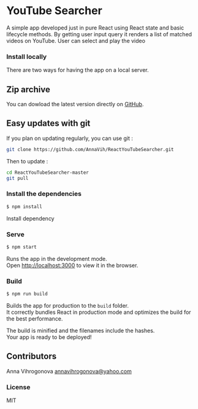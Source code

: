 # YouTube Searcher

A simple app developed just in pure React using React state and basic lifecycle methods.
By getting user input query it renders a list of matched videos on YouTube. User can select and play the video

### Install locally

There are two ways for having the app on a local server.

## Zip archive

You can dowload the latest version directly on [GitHub](https://github.com/AnnaVih/ReactYouTubeSearcher/archive/master.zip).

## Easy updates with git

If you plan on updating regularly, you can use git :
```bash
git clone https://github.com/AnnaVih/ReactYouTubeSearcher.git
```
Then to update :
```bash
cd ReactYouTubeSearcher-master
git pull
```

### Install the dependencies

```sh
$ npm install
```
Install dependency

### Serve

```sh
$ npm start
```
Runs the app in the development mode.<br>
Open [http://localhost:3000](http://localhost:3000) to view it in the browser.

### Build

```sh
$ npm run build
```
Builds the app for production to the `build` folder.<br>
It correctly bundles React in production mode and optimizes the build for the best performance.

The build is minified and the filenames include the hashes.<br>
Your app is ready to be deployed!

## Contributors

Anna Vihrogonova annavihrogonova@yahoo.com

### License

MIT